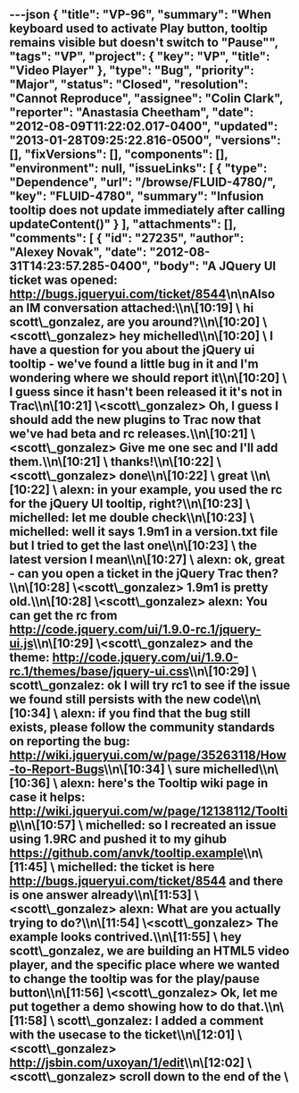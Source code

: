 ---json
{
  "title": "VP-96",
  "summary": "When keyboard used to activate Play button, tooltip remains visible but doesn't switch to \"Pause\"",
  "tags": "VP",
  "project": {
    "key": "VP",
    "title": "Video Player"
  },
  "type": "Bug",
  "priority": "Major",
  "status": "Closed",
  "resolution": "Cannot Reproduce",
  "assignee": "Colin Clark",
  "reporter": "Anastasia Cheetham",
  "date": "2012-08-09T11:22:02.017-0400",
  "updated": "2013-01-28T09:25:22.816-0500",
  "versions": [],
  "fixVersions": [],
  "components": [],
  "environment": null,
  "issueLinks": [
    {
      "type": "Dependence",
      "url": "/browse/FLUID-4780/",
      "key": "FLUID-4780",
      "summary": "Infusion tooltip does not update immediately after calling updateContent()"
    }
  ],
  "attachments": [],
  "comments": [
    {
      "id": "27235",
      "author": "Alexey Novak",
      "date": "2012-08-31T14:23:57.285-0400",
      "body": "A JQuery UI ticket was opened: <http://bugs.jqueryui.com/ticket/8544>\n\nAlso an IM conversation attached:\\\n\\[10:19] \\<michelled> hi scott\\_gonzalez, are you around?\\\n\\[10:20] \\<scott\\_gonzalez> hey michelled\\\n\\[10:20] \\<michelled> I have a question for you about the jQuery ui tooltip - we've found a little bug in it and I'm wondering where we should report it\\\n\\[10:20] \\<michelled> I guess since it hasn't been released it it's not in Trac\\\n\\[10:21] \\<scott\\_gonzalez> Oh, I guess I should add the new plugins to Trac now that we've had beta and rc releases.\\\n\\[10:21] \\<scott\\_gonzalez> Give me one sec and I'll add them.\\\n\\[10:21] \\<michelled> thanks!\\\n\\[10:22] \\<scott\\_gonzalez> done\\\n\\[10:22] \\<michelled> great \\\n\\[10:22] \\<michelled> alexn: in your example, you used the rc for the jQuery UI tooltip, right?\\\n\\[10:23] \\<alexn> michelled: let me double check\\\n\\[10:23] \\<alexn> michelled: well it says 1.9m1 in a version.txt file but I tried to get the last one\\\n\\[10:23] \\<alexn> the latest version I mean\\\n\\[10:27] \\<michelled> alexn: ok, great - can you open a ticket in the jQuery Trac then?\\\n\\[10:28] \\<scott\\_gonzalez> 1.9m1 is pretty old.\\\n\\[10:28] \\<scott\\_gonzalez> alexn: You can get the rc from <http://code.jquery.com/ui/1.9.0-rc.1/jquery-ui.js>\\\n\\[10:29] \\<scott\\_gonzalez> and the theme: <http://code.jquery.com/ui/1.9.0-rc.1/themes/base/jquery-ui.css>\\\n\\[10:29] \\<alexn> scott\\_gonzalez: ok I will try rc1 to see if the issue we found still persists with the new code\\\n\\[10:34] \\<michelled> alexn: if you find that the bug still exists, please follow the community standards on reporting the bug: <http://wiki.jqueryui.com/w/page/35263118/How-to-Report-Bugs>\\\n\\[10:34] \\<alexn> sure michelled\\\n\\[10:36] \\<michelled> alexn: here's the Tooltip wiki page in case it helps: <http://wiki.jqueryui.com/w/page/12138112/Tooltip>\\\n\\[10:57] \\<alexn> michelled: so I recreated an issue using 1.9RC and pushed it to my gihub <https://github.com/anvk/tooltip.example>\\\n\\[11:45] \\<alexn> michelled: the ticket is here <http://bugs.jqueryui.com/ticket/8544> and there is one answer already\\\n\\[11:53] \\<scott\\_gonzalez> alexn: What are you actually trying to do?\\\n\\[11:54] \\<scott\\_gonzalez> The example looks contrived.\\\n\\[11:55] \\<michelled> hey scott\\_gonzalez, we are building an HTML5 video player, and the specific place where we wanted to change the tooltip was for the play/pause button\\\n\\[11:56] \\<scott\\_gonzalez> Ok, let me put together a demo showing how to do that.\\\n\\[11:58] \\<alexn> scott\\_gonzalez: I added a comment with the usecase to the ticket\\\n\\[12:01] \\<scott\\_gonzalez> <http://jsbin.com/uxoyan/1/edit>\\\n\\[12:02] \\<scott\\_gonzalez> scroll down to the end of the \\<script> block\\\n\\[12:04] \\<scott\\_gonzalez> Perhaps we should track open tooltips and reinvoke the content method if it changes?\\\n\\[12:06] \\<scott\\_gonzalez> I don't think this would be too bad to add.\\\n\\[12:07] \\<scott\\_gonzalez> Actually, let me work from your example.\\\n\\[12:12] \\<scott\\_gonzalez> Hmm...yeah, there doesn't seem to be a good way to abstract this. I'll talk to the team about making this change.\\\n\\[12:26] \\<scott\\_gonzalez> alexn: We're going to make the change.\n"
    },
    {
      "id": "27237",
      "author": "Alexey Novak",
      "date": "2012-09-04T10:01:58.586-0400",
      "body": "Fix resides in the latest trunk of JQuery UI. See above ticket for this\n\nSince the fix is not even a part of JQuery UI 1.9 RC the only one way to update it so far is to backport it. \\\nYou will find that \\_on method is missing from the widget prototype if you copy tooltip code into the currently used Infusion. But after adding this missing \\_on() function the layout of the videoPlayer is broken. No idea why and what causes it.\n\nEven if the fix for the tooltip will get to the JQuery UI 1.9RC updating currently used JQuery UI in Infusion will require lots of testing and may cause changes/broken code in many many places.&#x20;\n"
    },
    {
      "id": "27239",
      "author": "Jonathan Hung",
      "date": "2013-01-21T12:51:33.311-0500",
      "body": "This no longer seems to be an issue. Checked with FF, Chrome, and Safari.\n"
    }
  ]
}
---
keyboard-a11y

        